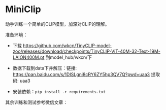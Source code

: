 # MiniClip
动手训练一个简单的CLIP模型，加深对CLIP的理解。

准备环境：

- 下载 https://github.com/wkcn/TinyCLIP-model-zoo/releases/download/checkpoints/TinyCLIP-ViT-40M-32-Text-19M-LAION400M.pt 到model_hub/wkcn/下
- 数据下载到data下并解压：链接: https://pan.baidu.com/s/1DISLgni8cRY6ZY5hp3QV7Q?pwd=uaa3 提取码: uaa3

- 安装依赖：`pip install -r requirements.txt`

其余训练和测试参考微信文章：
